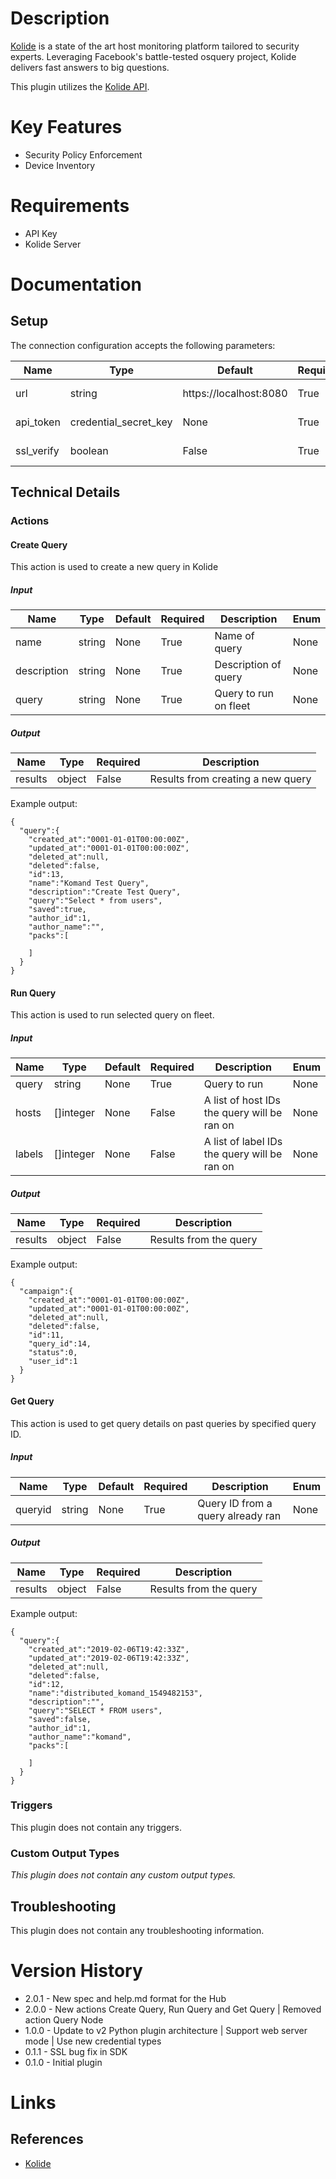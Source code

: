 # Description

[Kolide](https://www.kolide.co/) is a state of the art host monitoring platform tailored to security experts.
Leveraging Facebook's battle-tested osquery project, Kolide delivers fast answers to big questions.

This plugin utilizes the [Kolide API](https://github.com/kolide/fleet/tree/master/docs/api).

# Key Features

* Security Policy Enforcement
* Device Inventory

# Requirements

* API Key
* Kolide Server

# Documentation

## Setup

The connection configuration accepts the following parameters:

|Name|Type|Default|Required|Description|Enum|
|----|----|-------|--------|-----------|----|
|url|string|https\://localhost\:8080|True|URL to connect to|None|
|api_token|credential_secret_key|None|True|API token for Kolide|None|
|ssl_verify|boolean|False|True|Verify SSL certificate|None|

## Technical Details

### Actions

#### Create Query

This action is used to create a new query in Kolide

##### Input

|Name|Type|Default|Required|Description|Enum|
|----|----|-------|--------|-----------|----|
|name|string|None|True|Name of query|None|
|description|string|None|True|Description of query|None|
|query|string|None|True|Query to run on fleet|None|

##### Output

|Name|Type|Required|Description|
|----|----|--------|-----------|
|results|object|False|Results from creating a new query|

Example output:

```
{
  "query":{
    "created_at":"0001-01-01T00:00:00Z",
    "updated_at":"0001-01-01T00:00:00Z",
    "deleted_at":null,
    "deleted":false,
    "id":13,
    "name":"Komand Test Query",
    "description":"Create Test Query",
    "query":"Select * from users",
    "saved":true,
    "author_id":1,
    "author_name":"",
    "packs":[

    ]
  }
}
```

#### Run Query

This action is used to run selected query on fleet.

##### Input

|Name|Type|Default|Required|Description|Enum|
|----|----|-------|--------|-----------|----|
|query|string|None|True|Query to run|None|
|hosts|[]integer|None|False|A list of host IDs the query will be ran on|None|
|labels|[]integer|None|False|A list of label IDs the query will be ran on|None|

##### Output

|Name|Type|Required|Description|
|----|----|--------|-----------|
|results|object|False|Results from the query|

Example output:

```
{
  "campaign":{
    "created_at":"0001-01-01T00:00:00Z",
    "updated_at":"0001-01-01T00:00:00Z",
    "deleted_at":null,
    "deleted":false,
    "id":11,
    "query_id":14,
    "status":0,
    "user_id":1
  }
}
```

#### Get Query

This action is used to get query details on past queries by specified query ID.

##### Input

|Name|Type|Default|Required|Description|Enum|
|----|----|-------|--------|-----------|----|
|queryid|string|None|True|Query ID from a query already ran|None|

##### Output

|Name|Type|Required|Description|
|----|----|--------|-----------|
|results|object|False|Results from the query|

Example output:

```
{
  "query":{
    "created_at":"2019-02-06T19:42:33Z",
    "updated_at":"2019-02-06T19:42:33Z",
    "deleted_at":null,
    "deleted":false,
    "id":12,
    "name":"distributed_komand_1549482153",
    "description":"",
    "query":"SELECT * FROM users",
    "saved":false,
    "author_id":1,
    "author_name":"komand",
    "packs":[

    ]
  }
}
```

### Triggers

This plugin does not contain any triggers.

### Custom Output Types

_This plugin does not contain any custom output types._

## Troubleshooting

This plugin does not contain any troubleshooting information.

# Version History

* 2.0.1 - New spec and help.md format for the Hub
* 2.0.0 - New actions Create Query, Run Query and Get Query | Removed action Query Node
* 1.0.0 - Update to v2 Python plugin architecture | Support web server mode | Use new credential types
* 0.1.1 - SSL bug fix in SDK
* 0.1.0 - Initial plugin

# Links

## References

* [Kolide](https://www.kolide.co/)

